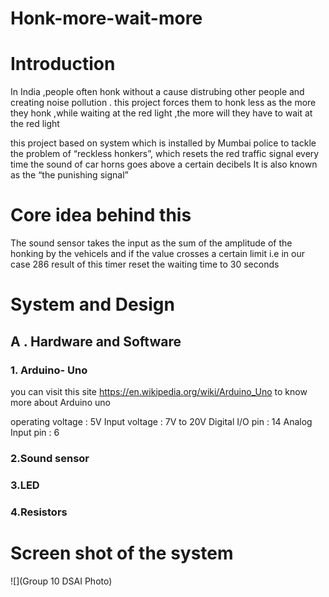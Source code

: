 # Honk-more-wait-more

# Introduction

In India ,people often honk without a cause distrubing other people and creating noise pollution .
this project forces them to honk less as the more they honk ,while waiting at the red light ,the more will they have to wait at the red light  

this project based on system which is  installed by Mumbai police  to tackle the problem of “reckless honkers”, which resets the red traffic signal every time the sound of car horns goes above a certain  decibels
It is also known as the  “the punishing signal”

# Core idea behind this

The sound sensor takes the input as the sum of the amplitude of the honking by the vehicels and if the value crosses a certain limit i.e in our case 286 result of this timer reset the waiting time to 30 seconds 

# System and Design 

## A . Hardware and Software

### 1. Arduino- Uno
you can visit this site https://en.wikipedia.org/wiki/Arduino_Uno to know more about Arduino uno

operating voltage : 5V
Input voltage : 7V to 20V
Digital I/O pin : 14
Analog Input pin : 6

### 2.Sound sensor
### 3.LED
### 4.Resistors

# Screen shot of the system

![](Group 10 DSAI Photo)




















